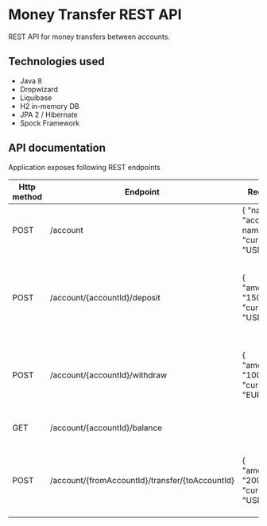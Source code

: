 # Money Transfer REST API
REST API for money transfers between accounts.

## Technologies used
* Java 8
* Dropwizard
* Liquibase
* H2 in-memory DB
* JPA 2 / Hibernate
* Spock Framework

## API documentation
Application exposes following REST endpoints

| Http method | Endpoint                                        | Request                                           | Description                                                    |
|-------------|-------------------------------------------------|---------------------------------------------------|----------------------------------------------------------------|
| POST        | /account                                        | {   "name": "account name",   "currency": "USD" } | Create new account in the system                               |
| POST        | /account/{accountId}/deposit                    | {   "amount": "150.67",   "currency": "USD"  }    | Make deposit request - transfers money to the provided account |
| POST        | /account/{accountId}/withdraw                   | {   "amount": "100.00",   "currency": "EUR"  }    | Make withdraw request - take money out of provided account     |
| GET         | /account/{accountId}/balance                    |                                                   | Get account's balance                                          |
| POST        | /account/{fromAccountId}/transfer/{toAccountId} | {   "amount": "200.00",   "currency": "USD" }     | Money transfer request - moves money between accounts          |
